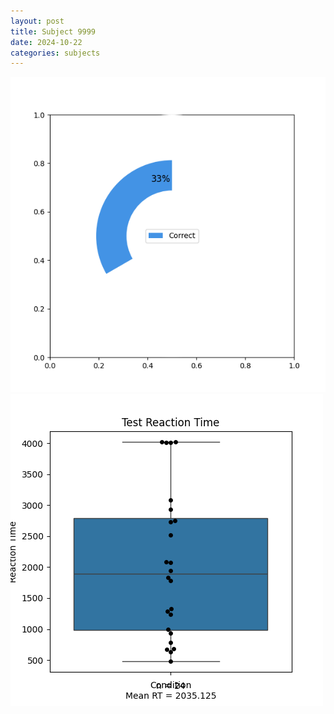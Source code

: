 ```yaml
---
layout: post
title: Subject 9999
date: 2024-10-22
categories: subjects
---
```


![](data/9999/run-12/9999_FN_acc_test.png)
![](data/9999/run-12/9999_FN_rt.png)
